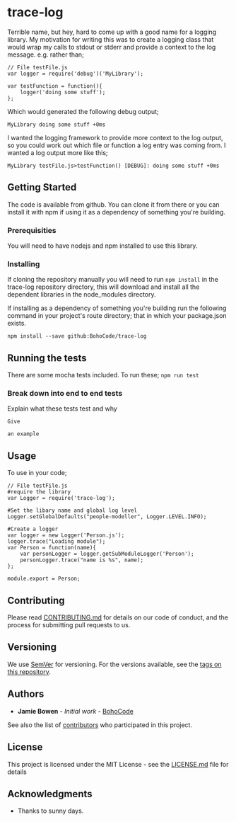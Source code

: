 # trace-log

Terrible name, but hey, hard to come up with a good name for a logging library. My motivation for writing this was to create a logging class that would wrap my calls to stdout or stderr and provide a context to the log message. e.g. rather than;

```
// File testFile.js
var logger = require('debug')('MyLibrary');

var testFunction = function(){
	logger('doing some stuff');
};
```

Which would generated the following debug output;

`MyLibrary doing some stuff +0ms`

I wanted the logging framework to provide more context to the log output, so you could work out which file or function a log entry was coming from. I wanted a log output more like this;

`MyLibrary testFile.js>testFunction() [DEBUG]: doing some stuff +0ms`


## Getting Started

The code is available from github. You can clone it from there or you can install it with npm if using it as a dependency of something you're building.

### Prerequisities

You will need to have nodejs and npm installed to use this library.

### Installing

If cloning the repository manually you will need to run  `npm install` in the trace-log repository directory, this will download and install all the dependent libraries in the node_modules directory.

If installing as a dependency of something you're building run the following command in your project's route directory; that in which your package.json exists.

`npm install --save github:BohoCode/trace-log`


## Running the tests

There are some mocha tests included. To run these;
`npm run test`

### Break down into end to end tests

Explain what these tests test and why

```
Give 

an example
```
## Usage
To use in your code;

```
// File testFile.js
#require the library
var Logger = require('trace-log');

#Set the libary name and global log level
Logger.setGlobalDefaults("people-modeller", Logger.LEVEL.INFO);

#Create a logger
var logger = new Logger('Person.js');
logger.trace("Loading module");
var Person = function(name){
	var personLogger = logger.getSubModuleLogger('Person');
	personLogger.trace("name is %s", name);
};

module.export = Person;

```
## Contributing

Please read [CONTRIBUTING.md](https://gist.github.com/PurpleBooth/b24679402957c63ec426) for details on our code of conduct, and the process for submitting pull requests to us.

## Versioning

We use [SemVer](http://semver.org/) for versioning. For the versions available, see the [tags on this repository](https://github.com/your/project/tags). 

## Authors

* **Jamie Bowen** - *Initial work* - [BohoCode](https://github.com/BohoCode)

See also the list of [contributors](https://github.com/BohoCode/trace-log/contributors) who participated in this project.

## License

This project is licensed under the MIT License - see the [LICENSE.md](LICENSE.md) file for details

## Acknowledgments

* Thanks to sunny days. 
